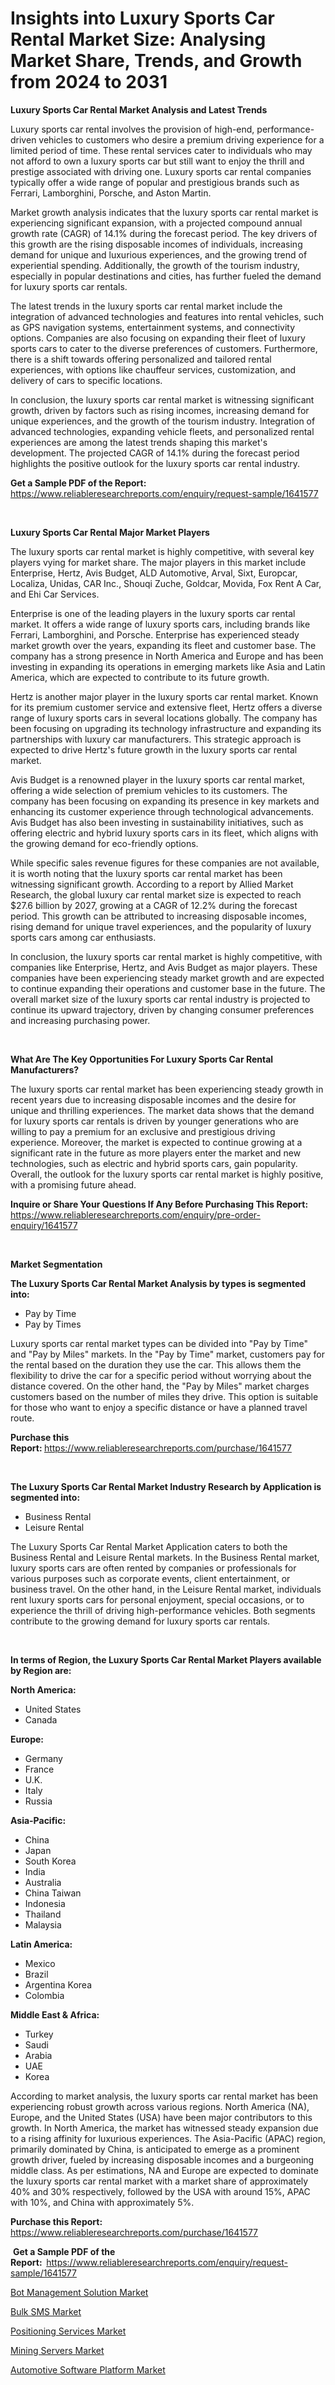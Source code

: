 <p><h1>Insights into Luxury Sports Car Rental Market Size: Analysing Market Share, Trends, and Growth from 2024 to 2031</h1></p><p><strong>Luxury Sports Car Rental Market Analysis and Latest Trends</strong></p>
<p><p>Luxury sports car rental involves the provision of high-end, performance-driven vehicles to customers who desire a premium driving experience for a limited period of time. These rental services cater to individuals who may not afford to own a luxury sports car but still want to enjoy the thrill and prestige associated with driving one. Luxury sports car rental companies typically offer a wide range of popular and prestigious brands such as Ferrari, Lamborghini, Porsche, and Aston Martin.</p><p>Market growth analysis indicates that the luxury sports car rental market is experiencing significant expansion, with a projected compound annual growth rate (CAGR) of 14.1% during the forecast period. The key drivers of this growth are the rising disposable incomes of individuals, increasing demand for unique and luxurious experiences, and the growing trend of experiential spending. Additionally, the growth of the tourism industry, especially in popular destinations and cities, has further fueled the demand for luxury sports car rentals.</p><p>The latest trends in the luxury sports car rental market include the integration of advanced technologies and features into rental vehicles, such as GPS navigation systems, entertainment systems, and connectivity options. Companies are also focusing on expanding their fleet of luxury sports cars to cater to the diverse preferences of customers. Furthermore, there is a shift towards offering personalized and tailored rental experiences, with options like chauffeur services, customization, and delivery of cars to specific locations.</p><p>In conclusion, the luxury sports car rental market is witnessing significant growth, driven by factors such as rising incomes, increasing demand for unique experiences, and the growth of the tourism industry. Integration of advanced technologies, expanding vehicle fleets, and personalized rental experiences are among the latest trends shaping this market's development. The projected CAGR of 14.1% during the forecast period highlights the positive outlook for the luxury sports car rental industry.</p></p>
<p><strong>Get a Sample PDF of the Report:&nbsp;</strong> <a href="https://www.reliableresearchreports.com/enquiry/request-sample/1641577">https://www.reliableresearchreports.com/enquiry/request-sample/1641577</a></p>
<p>&nbsp;</p>
<p><strong>Luxury Sports Car Rental Major Market Players</strong></p>
<p><p>The luxury sports car rental market is highly competitive, with several key players vying for market share. The major players in this market include Enterprise, Hertz, Avis Budget, ALD Automotive, Arval, Sixt, Europcar, Localiza, Unidas, CAR Inc., Shouqi Zuche, Goldcar, Movida, Fox Rent A Car, and Ehi Car Services.</p><p>Enterprise is one of the leading players in the luxury sports car rental market. It offers a wide range of luxury sports cars, including brands like Ferrari, Lamborghini, and Porsche. Enterprise has experienced steady market growth over the years, expanding its fleet and customer base. The company has a strong presence in North America and Europe and has been investing in expanding its operations in emerging markets like Asia and Latin America, which are expected to contribute to its future growth.</p><p>Hertz is another major player in the luxury sports car rental market. Known for its premium customer service and extensive fleet, Hertz offers a diverse range of luxury sports cars in several locations globally. The company has been focusing on upgrading its technology infrastructure and expanding its partnerships with luxury car manufacturers. This strategic approach is expected to drive Hertz's future growth in the luxury sports car rental market.</p><p>Avis Budget is a renowned player in the luxury sports car rental market, offering a wide selection of premium vehicles to its customers. The company has been focusing on expanding its presence in key markets and enhancing its customer experience through technological advancements. Avis Budget has also been investing in sustainability initiatives, such as offering electric and hybrid luxury sports cars in its fleet, which aligns with the growing demand for eco-friendly options.</p><p>While specific sales revenue figures for these companies are not available, it is worth noting that the luxury sports car rental market has been witnessing significant growth. According to a report by Allied Market Research, the global luxury car rental market size is expected to reach $27.6 billion by 2027, growing at a CAGR of 12.2% during the forecast period. This growth can be attributed to increasing disposable incomes, rising demand for unique travel experiences, and the popularity of luxury sports cars among car enthusiasts.</p><p>In conclusion, the luxury sports car rental market is highly competitive, with companies like Enterprise, Hertz, and Avis Budget as major players. These companies have been experiencing steady market growth and are expected to continue expanding their operations and customer base in the future. The overall market size of the luxury sports car rental industry is projected to continue its upward trajectory, driven by changing consumer preferences and increasing purchasing power.</p></p>
<p>&nbsp;</p>
<p><strong>What Are The Key Opportunities For Luxury Sports Car Rental Manufacturers?</strong></p>
<p><p>The luxury sports car rental market has been experiencing steady growth in recent years due to increasing disposable incomes and the desire for unique and thrilling experiences. The market data shows that the demand for luxury sports car rentals is driven by younger generations who are willing to pay a premium for an exclusive and prestigious driving experience. Moreover, the market is expected to continue growing at a significant rate in the future as more players enter the market and new technologies, such as electric and hybrid sports cars, gain popularity. Overall, the outlook for the luxury sports car rental market is highly positive, with a promising future ahead.</p></p>
<p><strong>Inquire or Share Your Questions If Any Before Purchasing This Report:</strong> <a href="https://www.reliableresearchreports.com/enquiry/pre-order-enquiry/1641577">https://www.reliableresearchreports.com/enquiry/pre-order-enquiry/1641577</a></p>
<p>&nbsp;</p>
<p><strong>Market Segmentation</strong></p>
<p><strong>The Luxury Sports Car Rental Market Analysis by types is segmented into:</strong></p>
<p><ul><li>Pay by Time</li><li>Pay by Times</li></ul></p>
<p><p>Luxury sports car rental market types can be divided into "Pay by Time" and "Pay by Miles" markets. In the "Pay by Time" market, customers pay for the rental based on the duration they use the car. This allows them the flexibility to drive the car for a specific period without worrying about the distance covered. On the other hand, the "Pay by Miles" market charges customers based on the number of miles they drive. This option is suitable for those who want to enjoy a specific distance or have a planned travel route.</p></p>
<p><strong>Purchase this Report:&nbsp;</strong><a href="https://www.reliableresearchreports.com/purchase/1641577">https://www.reliableresearchreports.com/purchase/1641577</a></p>
<p>&nbsp;</p>
<p><strong>The Luxury Sports Car Rental Market Industry Research by Application is segmented into:</strong></p>
<p><ul><li>Business Rental</li><li>Leisure Rental</li></ul></p>
<p><p>The Luxury Sports Car Rental Market Application caters to both the Business Rental and Leisure Rental markets. In the Business Rental market, luxury sports cars are often rented by companies or professionals for various purposes such as corporate events, client entertainment, or business travel. On the other hand, in the Leisure Rental market, individuals rent luxury sports cars for personal enjoyment, special occasions, or to experience the thrill of driving high-performance vehicles. Both segments contribute to the growing demand for luxury sports car rentals.</p></p>
<p>&nbsp;</p>
<p><strong>In terms of Region, the Luxury Sports Car Rental Market Players available by Region are:</strong></p>
<p>
    <p> <strong> North America: </strong>
        <ul>
            <li>United States</li>
            <li>Canada</li>
        </ul>
        </p> 
    <p> <strong> Europe: </strong>
        <ul>
            <li>Germany</li>
            <li>France</li>
            <li>U.K.</li>
            <li>Italy</li>
            <li>Russia</li>
        </ul>
        </p> 
    <p> <strong> Asia-Pacific: </strong>
        <ul>
            <li>China</li>
            <li>Japan</li>
            <li>South Korea</li>
            <li>India</li>
            <li>Australia</li>
            <li>China Taiwan</li>
            <li>Indonesia</li>
            <li>Thailand</li>
            <li>Malaysia</li>
        </ul>
        </p> 
    <p> <strong> Latin America: </strong>
        <ul>
            <li>Mexico</li>
            <li>Brazil</li>
            <li>Argentina Korea</li>
            <li>Colombia</li>
        </ul>
        </p> 
    <p> <strong> Middle East & Africa: </strong>
        <ul>
            <li>Turkey</li>
            <li>Saudi</li>
            <li>Arabia</li>
            <li>UAE</li>
            <li>Korea</li>
        </ul>
    </p>
    </p>
<p><p>According to market analysis, the luxury sports car rental market has been experiencing robust growth across various regions. North America (NA), Europe, and the United States (USA) have been major contributors to this growth. In North America, the market has witnessed steady expansion due to a rising affinity for luxurious experiences. The Asia-Pacific (APAC) region, primarily dominated by China, is anticipated to emerge as a prominent growth driver, fueled by increasing disposable incomes and a burgeoning middle class. As per estimations, NA and Europe are expected to dominate the luxury sports car rental market with a market share of approximately 40% and 30% respectively, followed by the USA with around 15%, APAC with 10%, and China with approximately 5%.</p></p>
<p><strong>Purchase this Report: </strong><a href="https://www.reliableresearchreports.com/purchase/1641577">https://www.reliableresearchreports.com/purchase/1641577</a></p>
<p>&nbsp;<strong>Get a Sample PDF of the Report:&nbsp;&nbsp;</strong><a href="https://www.reliableresearchreports.com/enquiry/request-sample/1641577">https://www.reliableresearchreports.com/enquiry/request-sample/1641577</a></p>
<p><strong></strong></p>
<p><p><a href="https://medium.com/@joannebell6556/bot-management-solution-market-trends-forecast-and-competitive-analysis-to-2031-970d77974d6f">Bot Management Solution Market</a></p><p><a href="https://medium.com/@joannebell6556/bulk-sms-market-exploring-market-share-market-trends-and-future-growth-0e678f45b9ab">Bulk SMS Market</a></p><p><a href="https://github.com/bentleemidoriestelle7o/Market-Research-Report-List-1/blob/main/positioning-services-market.md">Positioning Services Market</a></p><p><a href="https://medium.com/@joannebell6556/mining-servers-market-size-market-outlook-and-market-forecast-2024-to-2031-17a2a1daa5b4">Mining Servers Market</a></p><p><a href="https://github.com/suaretopek9/Market-Research-Report-List-1/blob/main/automotive-software-platform-market.md">Automotive Software Platform Market</a></p></p>